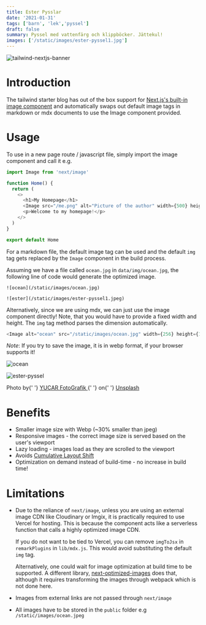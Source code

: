 ```yaml
---
title: Ester Pysslar
date: '2021-01-31'
tags: ['barn', 'lek','pyssel']
draft: false
summary: Pyssel med vattenfärg och klippböcker. Jättekul!
images: ['/static/images/ester-pyssel1.jpg']
---
```


![tailwind-nextjs-banner](/static/images/ester-pyssel1.jpg)


# Introduction

The tailwind starter blog has out of the box support for [Next.js's built-in image component](https://nextjs.org/docs/api-reference/next/image) and automatically swaps out default image tags in markdown or mdx documents to use the Image component provided.

# Usage

To use in a new page route / javascript file, simply import the image component and call it e.g.

```js
import Image from 'next/image'

function Home() {
  return (
    <>
      <h1>My Homepage</h1>
      <Image src="/me.png" alt="Picture of the author" width={500} height={500} />
      <p>Welcome to my homepage!</p>
    </>
  )
}

export default Home
```

For a markdown file, the default image tag can be used and the default `img` tag gets replaced by the `Image` component in the build process.

Assuming we have a file called `ocean.jpg` in `data/img/ocean.jpg`, the following line of code would generate the optimized image.

```
![ocean](/static/images/ocean.jpg)
```

```
![ester](/static/images/ester-pyssel1.jpeg)
```

Alternatively, since we are using mdx, we can just use the image component directly! Note, that you would have to provide a fixed width and height. The `img` tag method parses the dimension automatically.

```js
<Image alt="ocean" src="/static/images/ocean.jpg" width={256} height={128} />
```

_Note_: If you try to save the image, it is in webp format, if your browser supports it!

![ocean](/static/images/ocean.jpeg)

![ester-pyssel](/static/images/ester-pyssel1.jpg)

<p>
  Photo by{' '}
  <a href="https://unsplash.com/@yucar?utm_source=unsplash&amp;utm_medium=referral&amp;utm_content=creditCopyText">
    YUCAR FotoGrafik
  </a>{' '}
  on{' '}
  <a href="https://unsplash.com/s/photos/sea?utm_source=unsplash&amp;utm_medium=referral&amp;utm_content=creditCopyText">
    Unsplash
  </a>
</p>

# Benefits

- Smaller image size with Webp (~30% smaller than jpeg)
- Responsive images - the correct image size is served based on the user's viewport
- Lazy loading - images load as they are scrolled to the viewport
- Avoids [Cumulative Layout Shift](https://web.dev/cls/)
- Optimization on demand instead of build-time - no increase in build time!

# Limitations

- Due to the reliance of `next/image`, unless you are using an external image CDN like Cloudinary or Imgix, it is practically required to use Vercel for hosting. This is because the component acts like a serverless function that calls a highly optimized image CDN.

  If you do not want to be tied to Vercel, you can remove `imgToJsx` in `remarkPlugins` in `lib/mdx.js`. This would avoid substituting the default `img` tag.

  Alternatively, one could wait for image optimization at build time to be supported. A different library, [next-optimized-images](https://github.com/cyrilwanner/next-optimized-images) does that, although it requires transforming the images through webpack which is not done here.

- Images from external links are not passed through `next/image`
- All images have to be stored in the `public` folder e.g `/static/images/ocean.jpeg`

